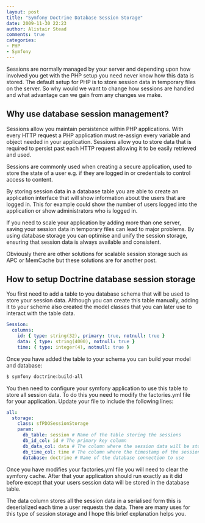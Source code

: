 ```yaml
---
layout: post
title: "Symfony Doctrine Database Session Storage"
date: 2009-11-30 22:23
author: Alistair Stead
comments: true
categories:
- PHP
- Symfony
---
```


Sessions are normally managed by your server and depending upon how involved you get with the PHP setup you need never know how this data is stored. The default setup for PHP is to store session data in temporary files on the server. So why would we want to change how sessions are handled and what advantage can we gain from any changes we make.

## Why use database session management? ##

Sessions allow you maintain persistence within PHP applications. With every HTTP request a PHP application must re-assign every variable and object needed in your application. Sessions allow you to store data that is required to persist past each HTTP request allowing it to be easily retrieved and used.

<!--more-->

Sessions are commonly used when creating a secure application, used to store the state of a user e.g. if they are logged in or credentials to control access to content.

By storing session data in a database table you are able to create an application interface that will show information about the users that are logged in. This for example could show the number of users logged into the application or show administrators who is logged in.

If you need to scale your application by adding more than one server, saving your session data in temporary files can lead to major problems. By using database storage you can optimise and unify the session storage, ensuring that session data is always available and consistent.

Obviously there are other solutions for scalable session storage such as APC or MemCache but these solutions are for another post.

## How to setup Doctrine database session storage ##

You first need to add a table to you database schema that will be used to store your session data. Although you can create this table manually, adding it to your scheme also created the model classes that you can later use to interact with the table data.

``` yml
Session:
  columns:
    id: { type: string(32), primary: true, notnull: true }
    data: { type: string(4000), notnull: true }
    time: { type: integer(4), notnull: true }
```

Once you have added the table to your schema you can build your model and database:

``` sh
$ symfony doctrine:build-all
```

You then need to configure your symfony application to use this table to store all session data. To do this you need to modify the factories.yml file for your application. Update your file to include the following lines:

``` yml
all:
  storage:
    class: sfPDOSessionStorage
    param:
      db_table: session # Name of the table storing the sessions
      db_id_col: id # The primary key column
      db_data_col: data # The column where the session data will be stored
      db_time_col: time # The column where the timestamp of the session will be stored
      database: doctrine # Name of the database connection to use
```

Once you have modifies your factories.yml file you will need to clear the symfony cache. After that your application should run exactly as it did before except that your users session data will be stored in the database table.

The data column stores all the session data in a serialised form this is deserialized each time a user requests the data. There are many uses for this type of session storage and I hope this brief explanation helps you.
